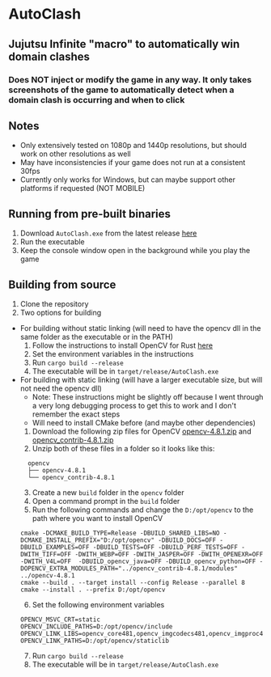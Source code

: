 # AutoClash
## Jujutsu Infinite "macro" to automatically win domain clashes
### Does NOT inject or modify the game in any way. It only takes screenshots of the game to automatically detect when a domain clash is occurring and when to click

## Notes
- Only extensively tested on 1080p and 1440p resolutions, but should work on other resolutions as well
- May have inconsistencies if your game does not run at a consistent 30fps
- Currently only works for Windows, but can maybe support other platforms if requested (NOT MOBILE)

## Running from pre-built binaries
1. Download `AutoClash.exe` from the latest release [here](https://github.com/Campionnn/AutoClash/releases/latest)
2. Run the executable
3. Keep the console window open in the background while you play the game

## Building from source
1. Clone the repository
2. Two options for building
- For building without static linking (will need to have the opencv dll in the same folder as the executable or in the PATH)
  1. Follow the instructions to install OpenCV for Rust [here](https://github.com/twistedfall/opencv-rust/blob/master/INSTALL.md)
  2. Set the environment variables in the instructions
  3. Run `cargo build --release`
  4. The executable will be in `target/release/AutoClash.exe`
- For building with static linking (will have a larger executable size, but will not need the opencv dll)
  - Note: These instructions might be slightly off because I went through a very long debugging process to get this to work and I don't remember the exact steps
  - Will need to install CMake before (and maybe other dependencies)
  1. Download the following zip files for OpenCV [opencv-4.8.1.zip](https://github.com/opencv/opencv/archive/refs/tags/4.8.1.zip) and [opencv_contrib-4.8.1.zip](https://github.com/opencv/opencv_contrib/archive/refs/tags/4.8.1.zip)
  2. Unzip both of these files in a folder so it looks like this:
  ```
    opencv
    ├── opencv-4.8.1
    └── opencv_contrib-4.8.1
    ```
  3. Create a new `build` folder in the `opencv` folder
  4. Open a command prompt in the `build` folder
  5. Run the following commands and change the `D:/opt/opencv` to the path where you want to install OpenCV
  ```
  cmake -DCMAKE_BUILD_TYPE=Release -DBUILD_SHARED_LIBS=NO -DCMAKE_INSTALL_PREFIX="D:/opt/opencv" -DBUILD_DOCS=OFF -DBUILD_EXAMPLES=OFF -DBUILD_TESTS=OFF -DBUILD_PERF_TESTS=OFF -DWITH_TIFF=OFF -DWITH_WEBP=OFF -DWITH_JASPER=OFF -DWITH_OPENEXR=OFF -DWITH_V4L=OFF  -DBUILD_opencv_java=OFF -DBUILD_opencv_python=OFF -DOPENCV_EXTRA_MODULES_PATH="../opencv_contrib-4.8.1/modules" ../opencv-4.8.1
  cmake --build . --target install --config Release --parallel 8
  cmake --install . --prefix D:/opt/opencv
    ```
  6. Set the following environment variables
  ```
  OPENCV_MSVC_CRT=static
  OPENCV_INCLUDE_PATHS=D:/opt/opencv/include
  OPENCV_LINK_LIBS=opencv_core481,opencv_imgcodecs481,opencv_imgproc481,opencv_highgui481,ippiw,ippicvmt,ittnotify,zlib
  OPENCV_LINK_PATHS=D:/opt/opencv/staticlib
    ```
  7. Run `cargo build --release`
  8. The executable will be in `target/release/AutoClash.exe`